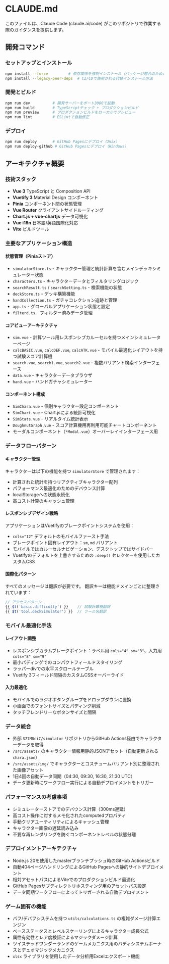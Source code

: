 # CLAUDE.md

このファイルは、Claude Code (claude.ai/code) がこのリポジトリで作業する際のガイダンスを提供します。

## 開発コマンド

### セットアップとインストール
```bash
npm install --force         # 依存関係を強制インストール（パッケージ競合のため必須）
npm install --legacy-peer-deps  # CI/CDで使用される代替インストール方法
```

### 開発とビルド
```bash
npm run dev          # 開発サーバーをポート3000で起動
npm run build        # TypeScriptチェック + プロダクションビルド
npm run preview      # プロダクションビルドをローカルでプレビュー
npm run lint         # ESLintで自動修正
```

### デプロイ
```bash
npm run deploy       # GitHub Pagesにデプロイ（Unix）
npm run deploy-github # GitHub Pagesにデプロイ（Windows）
```

## アーキテクチャ概要

### 技術スタック
- **Vue 3** TypeScript と Composition API
- **Vuetify 3** Material Design コンポーネント
- **Pinia** コンポーネント間の状態管理
- **Vue Router** クライアントサイドルーティング
- **Chart.js + vue-chartjs** データ可視化
- **Vue i18n** 日本語/英語国際化対応
- **Vite** ビルドツール

### 主要なアプリケーション構造

#### 状態管理（Piniaストア）
- `simulatorStore.ts` - キャラクター管理と統計計算を含むメインデッキシミュレーター状態
- `characters.ts` - キャラクターデータとフィルタリングロジック
- `searchResult.ts` / `searchSetting.ts` - 検索機能の状態
- `deckStore.ts` - デッキ構築機能
- `handCollection.ts` - ガチャコレクション追跡と管理
- `app.ts` - グローバルアプリケーション状態と設定
- `filterd.ts` - フィルター済みデータ管理

#### コアビューアーキテクチャ
- `sim.vue` - 計算ツール用レスポンシブカルーセルを持つメインシミュレーターページ
- `calcBASIC.vue`, `calcDEF.vue`, `calcATK.vue` - モバイル最適化レイアウトを持つ試験スコア計算機
- `search.vue`, `search1.vue`, `search2.vue` - 複数バリアント検索インターフェース
- `data.vue` - キャラクターデータブラウザ
- `hand.vue` - ハンドガチャシミュレーター

#### コンポーネント構成
- `SimChara.vue` - 個別キャラクター設定コンポーネント
- `SimChart.vue` - Chart.jsによる統計可視化
- `SimStats.vue` - リアルタイム統計表示
- `DoughnutGraph.vue` - スコア計算機用再利用可能チャートコンポーネント
- モーダルコンポーネント（`*Modal.vue`）オーバーレイインターフェース用

### データフローパターン

#### キャラクター管理
キャラクターは以下の機能を持つ `simulatorStore` で管理されます：
- 計算された統計を持つリアクティブキャラクター配列
- パフォーマンス最適化のためのデバウンス計算
- localStorageへの状態永続化
- 高コスト計算のキャッシュ管理

#### レスポンシブデザイン戦略
アプリケーションはVuetifyのブレークポイントシステムを使用：
- `cols="12"` デフォルトのモバイルファースト手法
- ブレークポイント固有レイアウト：`sm`, `md` バリアント
- モバイルではカルーセルナビゲーション、デスクトップではサイドバー
- Vuetifyのデフォルトを上書きするための `:deep()` セレクターを使用したカスタムCSS

#### 国際化パターン
すべてのメッセージは翻訳が必要です。
翻訳キーは機能ドメインごとに整理されています：
```javascript
// アクセスパターン
{{ $t('basic.difficulty') }}    // 試験計算機翻訳
{{ $t('tool.deckSimulator') }}  // ツール名翻訳
```

### モバイル最適化手法

#### レイアウト調整
- レスポンシブカラムブレークポイント：ラベル用 `cols="4" sm="3"`、入力用 `cols="8" sm="9"`
- 最小パディングでのコンパクトフィールドスタイリング
- ラッパーdivでの水平スクロールテーブル
- Vuetify 3フィールド間隔のカスタムCSSオーバーライド

#### 入力最適化
- モバイルでのラジオボタングループをドロップダウンに置換
- 小画面でのフォントサイズとパディング削減
- タッチフレンドリーなボタンサイズと間隔

### データ統合
- 外部 `SZ7M8ci7/simulator` リポジトリからGitHub Actions経由でキャラクターデータを取得
- `/src/assets/` のキャラクター情報用静的JSONアセット（自動更新される `chara.json`）
- `/src/assets/img/` でキャラクターとコスチュームバリアント別に整理された画像アセット
- 1日4回の自動データ同期（04:30, 09:30, 16:30, 21:30 UTC）
- データ更新時にワークフロー実行による自動デプロイメントをトリガー

### パフォーマンスの考慮事項
- シミュレーターストアでのデバウンス計算（300ms遅延）
- 高コスト操作に対するメモ化されたcomputedプロパティ
- 手動クリアユーティリティによるキャッシュ管理
- キャラクター画像の遅延読み込み
- 不要な再レンダリングを防ぐコンポーネントレベルの状態分離

### デプロイメントアーキテクチャ
- Node.js 20を使用したmasterブランチプッシュ時のGitHub Actionsビルド
- 自動404ページハンドリングによるGitHub Pagesへの静的サイトデプロイメント
- 相対アセットパスによるViteでのプロダクションビルド最適化
- GitHub Pagesサブディレクトリホスティング用のアセットパス設定
- データ同期ワークフローによってトリガーされる自動デプロイメント

### ゲーム固有の機能
- バフ/デバフシステムを持つ `utils/calculations.ts` の複雑ダメージ計算エンジン
- ベースステータスとレベルスケーリングによるキャラクター成長公式
- 属性有効性とレア度検証によるマジックダメージ計算
- ツイステッドワンダーランドのゲームメカニクス用のバディシステムボーナスとデュオマジックメカニクス
- `xlsx` ライブラリを使用したデータ分析用Excelエクスポート機能